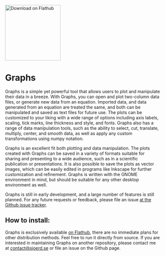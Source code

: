 <a href='https://flathub.org/apps/details/se.sjoerd.DatMan'><img width='180' alt='Download on Flathub' src='https://flathub.org/assets/badges/flathub-badge-en.svg'/></a>

# Graphs
 Graphs is a simple yet powerful tool that allows users to plot and manipulate their data in a breeze. With Graphs, you can open and plot two-column data files, or generate new data from an equation. Imported data, and data generated from an equation are treated the same, and both can be manipulated and saved as text files for future use. The plots can be customized to your liking with a wide range of options including axis labels, scaling, tick marks, line thickness and style, and fonts. Graphs also has a range of data manipulation tools, such as the ability to select, cut, translate, multiply, center, and smooth data, as well as apply any custom transformations using numpy notation.
  
Graphs is an excellent fit both plotting and data manipulation. The plots created with Graphs can be saved in a variety of formats suitable for sharing and presenting to a wide audience, such as in a scientific publication or presentations. It is also possible to save the plots as vector images, which can be easily edited in programs like Inkscape for further customization and refinement. Graphs is written with the GNOME environment in mind, but should be suitable for any other desktop environment as well.

Graphs is still in early development, and a large number of features is still planned. For any future requests or feedback, please file an issue [at the Github issue tracker](https://github.com/SjoerdB93/Graphs/issues).

## How to install:
Graphs is exclusively available [on Flathub](https://flathub.org/apps/details/se.sjoerd.DatMan), there are no immediate plans for other distribution methods. Feel free to run it directly from source. If you are interested in maintaining Graphs on another repository, please contact me at contact@sjoerd.se or file an issue on the Github page. 
